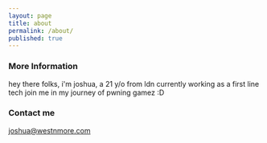 ```yaml
---
layout: page
title: about
permalink: /about/
published: true
---
```

### More Information

hey there folks,
i'm joshua, a 21 y/o from ldn currently working as a first line tech
join me in my journey of pwning gamez :D

### Contact me

[joshua@westnmore.com](mailto:email@domain.com)

